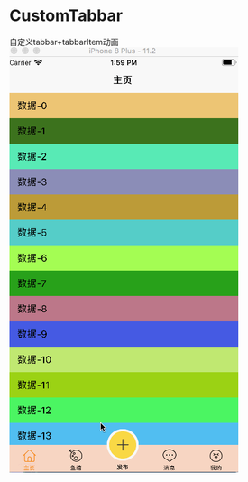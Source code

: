 # CustomTabbar
自定义tabbar+tabbarItem动画
![自定义跳转](https://github.com/HuiYouHua/CustomTabbar/blob/master/动画tabBarItem+自定义tabbarItem+移动动画/动画tabbar.gif
"自定义跳转")
